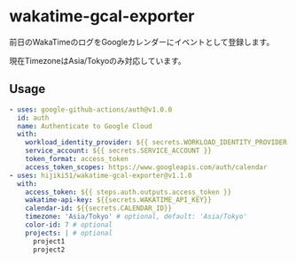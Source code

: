 # wakatime-gcal-exporter

前日のWakaTimeのログをGoogleカレンダーにイベントとして登録します。

現在TimezoneはAsia/Tokyoのみ対応しています。

## Usage

```yml
- uses: google-github-actions/auth@v1.0.0
  id: auth
  name: Authenticate to Google Cloud
  with:
    workload_identity_provider: ${{ secrets.WORKLOAD_IDENTITY_PROVIDER }}
    service_account: ${{ secrets.SERVICE_ACCOUNT }}
    token_format: access_token
    access_token_scopes: https://www.googleapis.com/auth/calendar
- uses: hijiki51/wakatime-gcal-exporter@v1.1.0
  with:
    access_token: ${{ steps.auth.outputs.access_token }}
    wakatime-api-key: ${{secrets.WAKATIME_API_KEY}}
    calendar-id: ${{secrets.CALENDAR_ID}}
    timezone: 'Asia/Tokyo' # optional, default: 'Asia/Tokyo'
    color-id: 7 # optional
    projects: | # optional
      project1
      project2 
```
